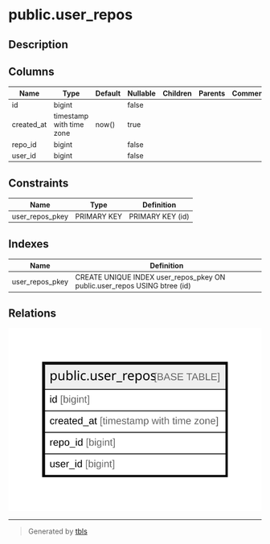 # public.user_repos

## Description

## Columns

| Name       | Type                     | Default | Nullable | Children | Parents | Comment |
| ---------- | ------------------------ | ------- | -------- | -------- | ------- | ------- |
| id         | bigint                   |         | false    |          |         |         |
| created_at | timestamp with time zone | now()   | true     |          |         |         |
| repo_id    | bigint                   |         | false    |          |         |         |
| user_id    | bigint                   |         | false    |          |         |         |

## Constraints

| Name            | Type        | Definition       |
| --------------- | ----------- | ---------------- |
| user_repos_pkey | PRIMARY KEY | PRIMARY KEY (id) |

## Indexes

| Name            | Definition                                                                |
| --------------- | ------------------------------------------------------------------------- |
| user_repos_pkey | CREATE UNIQUE INDEX user_repos_pkey ON public.user_repos USING btree (id) |

## Relations

![er](public.user_repos.svg)

---

> Generated by [tbls](https://github.com/k1LoW/tbls)
